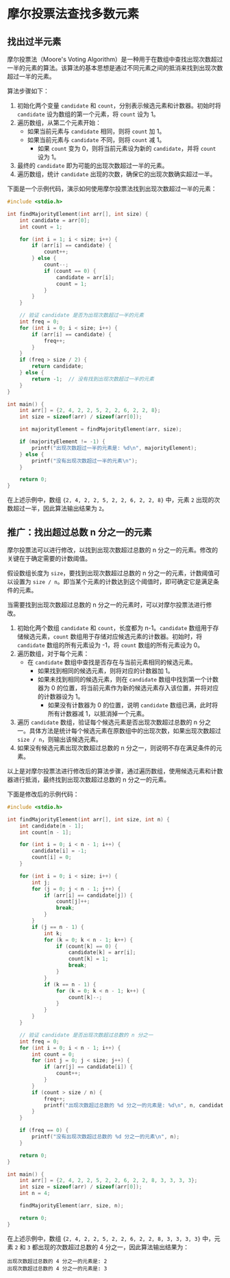 # 摩尔投票法查找多数元素

## 找出过半元素

摩尔投票法（Moore's Voting Algorithm）是一种用于在数组中查找出现次数超过一半的元素的算法。该算法的基本思想是通过不同元素之间的抵消来找到出现次数超过一半的元素。

算法步骤如下：

1. 初始化两个变量 `candidate` 和 `count`，分别表示候选元素和计数器。初始时将 `candidate` 设为数组的第一个元素，将 `count` 设为 1。
2. 遍历数组，从第二个元素开始：
   - 如果当前元素与 `candidate` 相同，则将 `count` 加 1。
   - 如果当前元素与 `candidate` 不同，则将 `count` 减 1。
     - 如果 `count` 变为 0，则将当前元素设为新的 `candidate`，并将 `count` 设为 1。
3. 最终的 `candidate` 即为可能的出现次数超过一半的元素。
4. 遍历数组，统计 `candidate` 出现的次数，确保它的出现次数确实超过一半。

下面是一个示例代码，演示如何使用摩尔投票法找到出现次数超过一半的元素：

```c
#include <stdio.h>

int findMajorityElement(int arr[], int size) {
    int candidate = arr[0];
    int count = 1;

    for (int i = 1; i < size; i++) {
        if (arr[i] == candidate) {
            count++;
        } else {
            count--;
            if (count == 0) {
                candidate = arr[i];
                count = 1;
            }
        }
    }

    // 验证 candidate 是否为出现次数超过一半的元素
    int freq = 0;
    for (int i = 0; i < size; i++) {
        if (arr[i] == candidate) {
            freq++;
        }
    }
    if (freq > size / 2) {
        return candidate;
    } else {
        return -1;  // 没有找到出现次数超过一半的元素
    }
}

int main() {
    int arr[] = {2, 4, 2, 2, 5, 2, 2, 6, 2, 2, 8};
    int size = sizeof(arr) / sizeof(arr[0]);

    int majorityElement = findMajorityElement(arr, size);

    if (majorityElement != -1) {
        printf("出现次数超过一半的元素是: %d\n", majorityElement);
    } else {
        printf("没有出现次数超过一半的元素\n");
    }

    return 0;
}
```

在上述示例中，数组 `{2, 4, 2, 2, 5, 2, 2, 6, 2, 2, 8}` 中，元素 `2` 出现的次数超过一半，因此算法输出结果为 `2`。

## 推广：找出超过总数 n 分之一的元素

摩尔投票法可以进行修改，以找到出现次数超过总数的 n 分之一的元素。修改的关键在于确定需要的计数阈值。

假设数组长度为 `size`，要找到出现次数超过总数的 n 分之一的元素，计数阈值可以设置为 `size / n`。即当某个元素的计数达到这个阈值时，即可确定它是满足条件的元素。

当需要找到出现次数超过总数的 n 分之一的元素时，可以对摩尔投票法进行修改。

1. 初始化两个数组 `candidate` 和 `count`，长度都为 n-1。`candidate` 数组用于存储候选元素，`count` 数组用于存储对应候选元素的计数器。初始时，将 `candidate` 数组的所有元素设为 -1，将 `count` 数组的所有元素设为 0。
2. 遍历数组，对于每个元素：
   - 在 `candidate` 数组中查找是否存在与当前元素相同的候选元素。
     - 如果找到相同的候选元素，则将对应的计数器加 1。
     - 如果未找到相同的候选元素，则在 `candidate` 数组中找到第一个计数器为 0 的位置，将当前元素作为新的候选元素存入该位置，并将对应的计数器设为 1。
       - 如果没有计数器为 0 的位置，说明 `candidate` 数组已满，此时将所有计数器减 1，以抵消掉一个元素。
3. 遍历 `candidate` 数组，验证每个候选元素是否出现次数超过总数的 n 分之一。具体方法是统计每个候选元素在原数组中的出现次数，如果出现次数超过 `size / n`，则输出该候选元素。
4. 如果没有候选元素出现次数超过总数的 n 分之一，则说明不存在满足条件的元素。

以上是对摩尔投票法进行修改后的算法步骤，通过遍历数组，使用候选元素和计数器进行抵消，最终找到出现次数超过总数的 n 分之一的元素。

下面是修改后的示例代码：

```c
#include <stdio.h>

int findMajorityElement(int arr[], int size, int n) {
    int candidate[n - 1];
    int count[n - 1];

    for (int i = 0; i < n - 1; i++) {
        candidate[i] = -1;
        count[i] = 0;
    }

    for (int i = 0; i < size; i++) {
        int j;
        for (j = 0; j < n - 1; j++) {
            if (arr[i] == candidate[j]) {
                count[j]++;
                break;
            }
        }
        if (j == n - 1) {
            int k;
            for (k = 0; k < n - 1; k++) {
                if (count[k] == 0) {
                    candidate[k] = arr[i];
                    count[k] = 1;
                    break;
                }
            }
            if (k == n - 1) {
                for (k = 0; k < n - 1; k++) {
                    count[k]--;
                }
            }
        }
    }

    // 验证 candidate 是否出现次数超过总数的 n 分之一
    int freq = 0;
    for (int i = 0; i < n - 1; i++) {
        int count = 0;
        for (int j = 0; j < size; j++) {
            if (arr[j] == candidate[i]) {
                count++;
            }
        }
        if (count > size / n) {
            freq++;
            printf("出现次数超过总数的 %d 分之一的元素是: %d\n", n, candidate[i]);
        }
    }

    if (freq == 0) {
        printf("没有出现次数超过总数的 %d 分之一的元素\n", n);
    }

    return 0;
}

int main() {
    int arr[] = {2, 4, 2, 2, 5, 2, 2, 6, 2, 2, 8, 3, 3, 3, 3};
    int size = sizeof(arr) / sizeof(arr[0]);
    int n = 4;

    findMajorityElement(arr, size, n);

    return 0;
}
```

在上述示例中，数组 `{2, 4, 2, 2, 5, 2, 2, 6, 2, 2, 8, 3, 3, 3, 3}` 中，元素 `2` 和 `3` 都出现的次数超过总数的 4 分之一，因此算法输出结果为：

```
出现次数超过总数的 4 分之一的元素是: 2
出现次数超过总数的 4 分之一的元素是: 3
```
